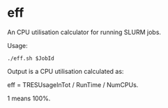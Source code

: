 # eff
An CPU utilisation calculator for running SLURM jobs.

Usage:

    ./eff.sh $JobId

Output is a CPU utilisation calculated as:

eff = TRESUsageInTot / RunTime / NumCPUs.

1 means 100%.
